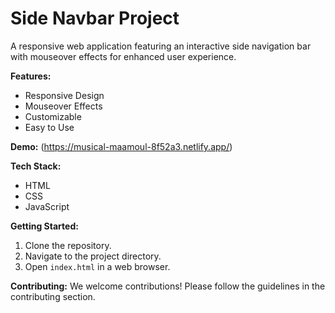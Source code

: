# Side Navbar Project

A responsive web application featuring an interactive side navigation bar with mouseover effects for enhanced user experience.

**Features:**
- Responsive Design
- Mouseover Effects
- Customizable
- Easy to Use

**Demo:**
(https://musical-maamoul-8f52a3.netlify.app/)

**Tech Stack:**
- HTML
- CSS
- JavaScript

**Getting Started:**
1. Clone the repository.
2. Navigate to the project directory.
3. Open `index.html` in a web browser.

**Contributing:**
We welcome contributions! Please follow the guidelines in the contributing section.




